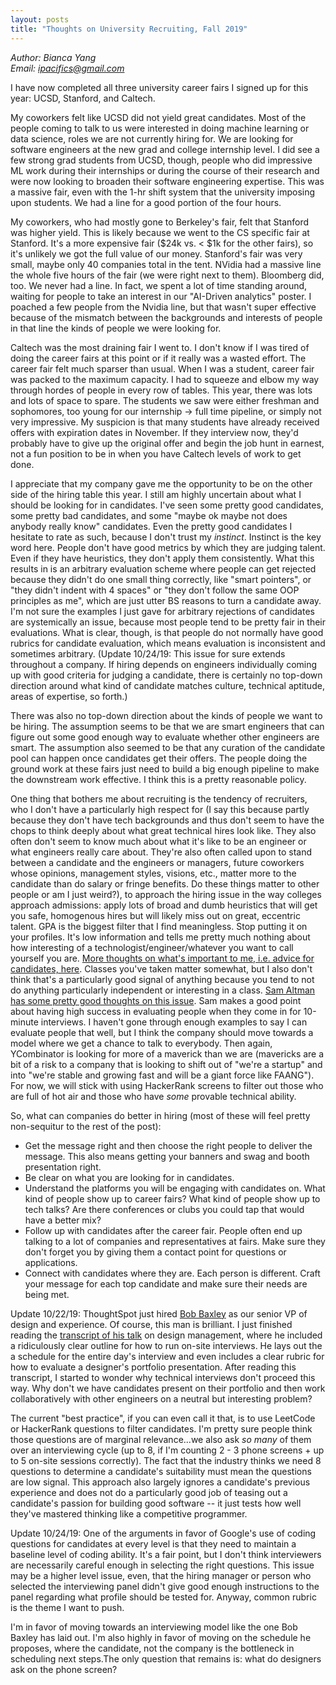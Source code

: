 ```yaml
---
layout: posts
title: "Thoughts on University Recruiting, Fall 2019"
---
```

*Author: Bianca Yang*<br>
*Email: <a href="mailto:ipacifics@gmail.com?subject=Hello from the XDRT Blog">ipacifics@gmail.com</a>*<br>

I have now completed all three university career fairs I signed up for this
year: UCSD, Stanford, and Caltech.

My coworkers felt like UCSD did not yield great candidates. Most of the
people coming to talk to us were interested in doing machine learning or data
science, roles we are not currently hiring for. We are looking for software
engineers at the new grad and college internship level. I did see
a few strong grad students from UCSD, though, people who did
impressive ML work during their internships or during the course of their
research and were now looking to broaden their software engineering expertise.
This was a massive fair, even with the 1-hr shift system that the university
imposing upon students. We had a line for a good portion of the four hours.

My coworkers, who had mostly gone to Berkeley's fair, felt that Stanford was
higher yield. This is likely because we went to the CS specific fair at
Stanford. It's a more expensive fair ($24k vs. < $1k for the other fairs),
so it's unlikely we got the full value of our money. Stanford's fair was
very small, maybe only 40 companies total in the tent. NVidia had a massive
line the whole five hours of the fair (we were right next to them). Bloomberg
did, too. We never had a line. In fact, we spent a lot of time standing
around, waiting for people to take an interest in our "AI-Driven analytics"
poster. I poached a few people from the Nvidia line, but that wasn't super
effective because of the mismatch between the backgrounds and interests of
people in that line the kinds of people we were looking for.

Caltech was the most draining fair I went to. I don't know if I was
tired of doing the career fairs at this point or if it really was a wasted
effort. The career fair felt much sparser than usual. When I was a student,
career fair was packed to the maximum capacity. I had to squeeze and elbow
my way through hordes of people in every row of tables. This year, there was
lots and lots of space to spare. The students we saw were either freshman and
sophomores, too young for our internship -> full time pipeline, or simply not
very impressive. My suspicion is that many students have already received
offers with expiration dates in November. If they interview now, they'd
probably have to give up the original offer and begin the job hunt in earnest,
not a fun position to be in when you have Caltech levels of work to get done.

I appreciate that my company gave me the opportunity to be on the other side
of the hiring table this year. I still am highly uncertain about what I should
be looking for in candidates. I've seen some pretty good candidates, some
pretty bad candidates, and some "maybe ok maybe not does anybody really know"
candidates. Even the pretty good candidates I hesitate to rate as such,
because I don't trust my *instinct*. Instinct is the key word here. People
don't have good metrics by which they are judging talent. Even if they have
heuristics, they don't apply them consistently. What this results in is an
arbitrary evaluation scheme where people can get rejected because they didn't
do one small thing correctly, like "smart pointers", or "they didn't indent
with 4 spaces" or "they don't follow the same OOP principles as me", which
are just utter BS reasons to turn a candidate away. I'm not sure the examples
I just gave for arbitrary rejections of candidates are systemically an issue,
because most people tend to be pretty fair in their evaluations. What is
clear, though, is that people do not normally have good rubrics for candidate
evaluation, which means evaluation is inconsistent and sometimes arbitrary.
(Update 10/24/19: This issue for sure extends throughout a company. If
hiring depends on engineers individually coming up with good criteria for
judging a candidate, there is certainly no top-down direction around what
kind of candidate matches culture, technical aptitude, areas of expertise, so
forth.)

There was also no top-down direction about the kinds of people we want to be
hiring. The assumption seems to be that we are smart engineers that can
figure out some good enough way to evaluate whether other engineers are smart.
The assumption also seemed to be that any curation of the candidate pool can
happen once candidates get their offers. The people doing the ground work at
these fairs just need to build a big enough pipeline to make the downstream
work effective. I think this is a pretty reasonable policy.

One thing that bothers me about recruiting is the tendency of recruiters, who
I don't have a particularly high respect for (I say this because partly
because they don't have tech backgrounds and thus don't seem to have the
chops to think deeply about what great technical hires look like. They also
often don't seem to know much about what it's like to be an engineer or what
engineers really care about. They're also often called upon to stand between
a candidate and the engineers or managers, future coworkers whose opinions,
management styles, visions, etc., matter more to the candidate than do salary
or fringe benefits. Do these things matter to other people or am I just
weird?), to approach the hiring issue in the way colleges approach admissions:
apply lots of broad and dumb heuristics that will get you safe, homogenous
hires but will likely miss out on great, eccentric talent. GPA is the biggest
filter that I find meaningless. Stop putting it on your profiles. It's low
information and tells me pretty much nothing about how interesting of a
technologist/engineer/whatever you want to call yourself you are.
[More thoughts on what's important to me, i.e. advice for candidates,
here](../19/advice-for-job-seekers.html). Classes you've taken matter somewhat, but I also don't think that's
a particularly good signal of anything because you tend to not do anything
particularly independent or interesting in a class. [Sam Altman has some
pretty good thoughts on this issue](https://medium.com/conversations-with-tyler/tyler-cowen-sam-altman-ai-tech-business-58f530417522).
Sam makes a good point about having high success in evaluating people when
they come in for 10-minute interviews. I haven't gone through enough examples
to say I can evaluate people that well, but I think the company should move
towards a model where we get a chance to talk to everybody. Then again,
YCombinator is looking for more of a maverick than we are (mavericks are a bit
of a risk to a company that is looking to shift out of "we're a startup" and
into "we're stable and growing fast and will be a giant force like FAANG").
For now, we will stick with using HackerRank screens to filter out those who
are full of hot air and those who have *some* provable technical ability.

So, what can companies do better in hiring (most of these will feel pretty
non-sequitur to the rest of the post):
* Get the message right and then choose the right people to deliver the
message. This also means getting your banners and swag and booth presentation
right.
* Be clear on what you are looking for in candidates.
* Understand the platforms you will be engaging with candidates on. What kind
of people show up to career fairs? What kind of people show up to tech talks?
Are there conferences or clubs you could tap that would have a better mix?
* Follow up with candidates after the career fair. People often end up talking
to a lot of companies and representatives at fairs. Make sure they don't
forget you by giving them a contact point for questions or applications.
* Connect with candidates where they are. Each person is different. Craft your
message for each top candidate and make sure their needs are being met.

Update 10/22/19: ThoughtSpot just hired
[Bob Baxley](https://www.linkedin.com/in/bbaxley) as our senior VP of
design and experience. Of course, this man is brilliant. I just finished
reading the
[transcript of his talk](https://medium.com/front-conference/designing-the-machine-that-designs-the-designs-by-bob-baxley-3bde2061ac6d)
on design management, where he included a ridiculously clear outline for how
to run on-site interviews. He lays out the a schedule for the entire day's
interview and even includes a clear rubric for how to evaluate a designer's
portfolio presentation. After reading this transcript, I started to wonder why
technical interviews don't proceed this way. Why don't we have candidates
present on their portfolio and then work collaboratively with other engineers
on a neutral but interesting problem?

The current "best practice", if you can
even call it that, is to use LeetCode or HackerRank questions to filter
candidates. I'm pretty sure people think those questions are of marginal
relevance...we also ask *so many* of them over an interviewing cycle (up to 8,
if I'm counting 2 - 3 phone screens + up to 5 on-site sessions correctly). The
fact that the industry thinks we need 8 questions to determine a candidate's
suitability must mean the questions are low signal. This approach also largely
ignores a candidate's previous experience and does not do a particularly good
job of teasing out a candidate's passion for building good software -- it just
tests how well they've mastered thinking like a competitive programmer.

Update 10/24/19: One of the arguments in favor of Google's use of coding
questions for candidates at every level is that they need to maintain a
baseline level of coding ability. It's a fair point, but I don't think
interviewers are necessarily careful enough in selecting the right questions.
This issue may be a higher level issue, even, that the hiring manager or
person who selected the interviewing panel didn't give good enough
instructions to the panel regarding what profile should be tested for. Anyway,
common rubric is the theme I want to push.

I'm in favor of moving towards an interviewing model like the one Bob Baxley
has laid out. I'm also highly in favor of moving on the schedule he proposes,
where the candidate, not the company is the bottleneck in scheduling next
steps.The only question that remains is: what do designers ask on the phone
screen?
